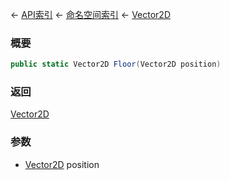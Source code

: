 ← [API索引](Api-Index) ← [命名空间索引](Namespace-Index) ← [Vector2D](VRageMath.Vector2D)

### 概要

```csharp
public static Vector2D Floor(Vector2D position)
```

### 返回

[Vector2D](VRageMath.Vector2D)

### 参数

* [Vector2D](VRageMath.Vector2D) position
